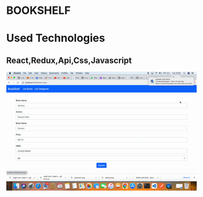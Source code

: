 # BOOKSHELF

<h1>Used Technologies</h1>
<h2>React,Redux,Api,Css,Javascript</h2>

![](./src/assets/bookshelf.gif)
